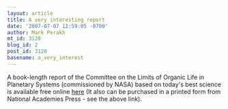 ```yaml
---
layout: article
title: A very interesting report
date: '2007-07-07 12:59:05 -0700'
author: Mark Perakh
mt_id: 3120
blog_id: 2
post_id: 3120
basename: a_very_interest
---
```

A book-length report of the Committee on the Limits of Organic Life in Planetary Systems (commissioned by NASA) based on today's best science is available free online [here](http://books.nap.edu/catalog.php?record_id=11919#toc) (It also can be purchased in a printed form from National Academies Press - see the above link).
